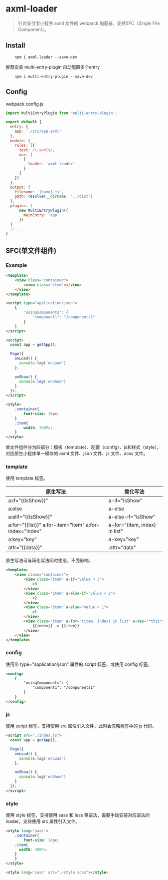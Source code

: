 # axml-loader
> 针对支付宝小程序 axml 文件的 webpack 加载器，支持SFC（Single File Component）。

## Install
```
    npm i axml-loader --save-dev
```
推荐安装 multi-entry-plugin 自动配置多个entry
```
    npm i multi-entry-plugin --save-dev
```

## Config
webpack.config.js
```javascript
import MultiEntryPlugin from 'multi-entry-plugin';

export default {
  entry: {
    app: './src/app.axml'
  },
  module: {
    rules: [{
      test: /\.axml$/,
      use: [
        {
          loader: 'axml-loader'
        }
      ]
    }]
  },
  output: {
    filename: '[name].js',
    path: resolve(__dirname, '../dist')
  },
  plugins: [
      new MultiEntryPlugin({
        mainEntry: 'app'
      })
  ]
  // ...
}
```

## SFC(单文件组件)

### Example

```html
<template>
	<view class="container">
		<view class="item"></view>
	</view>
</template>

<script type="application/json">
	{
		"usingComponents": {
			"component1": "/components1"
		}
	}
</script>

<script>
  const app = getApp();

  Page({
    onLoad() {
      console.log('onLoad')
    },

    onShow() {
      console.log('onShow')
    }
  });
</script>

<style>
	.container{
		font-size: 18px;
	}
	.item{
		width: 200Px;
	}
</style>

```

单文件组件分为四部分：模板（template）、配置（config）、js和样式（style），对应原生小程序单一模块的 axml 文件、json 文件、js 文件、acss 文件。

### template

使用 template 标签。

| 原生写法                                               | 简化写法                       |
| ------------------------------------------------------ | ------------------------------ |
| a:if="{{isShow}}"                                      | a-if="isShow"                  |
| a:else                                                 | a-else                         |
| a:elif="{{isShow}}"                                    | a-else-if="isShow"             |
| a:for="{{list}}" a:for-item="item" a:for-index="index" | a-for="(item,  index) in list" |
| a:key="key"                                            | a-key="key"                    |
| attr="{{data}}"                                        | :attr="data"                   |

原生写法可与简化写法同时使用，不受影响。 

```html
<template>
	<view class="container">
		<view class="item" a-if="value > 3">
			>3
		</view>
		<view class="item" a-else-if="value > 2">
			>2
		</view>
		<view class="item" a-else="value > 1">
			>1
		</view>
		<view class="item" a-for="(item, index) in list" a-key="*this">
			{{index}} -> {{item}}
		</view>
	</view>
</template>
```

### config

使用带  type="application/json" 属性的 script 标签，或使用 config 标签。

```html
<config>
	{
		"usingComponents": {
			"component1": "/components1"
		}
	}
</config>
```

### js

使用 script 标签，支持使用 src 属性引入文件，此时会忽略标签中的 js 代码。

```html
<script src="./index.js">
  const app = getApp();

  Page({
    onLoad() {
      console.log('onLoad')
    },

    onShow() {
      console.log('onShow')
    }
  });
</script>
```

### style

使用 style 标签，支持使用 sass 和 less 等语法，需要手动安装对应语法的 loader。支持使用 src 属性引入文件。

```html
<style lang='sass'>
	.container{
		font-size: 18px;
    .item{
      width: 200Px;
    }
	}
</style>
```

```html
<style lang='sass' src="./style.scss"></style>
```



